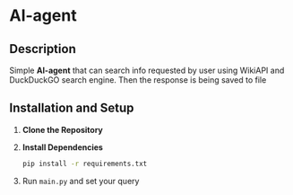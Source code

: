 # AI-agent

## Description
Simple **AI-agent** that can search info requested by user using WikiAPI and DuckDuckGO search engine. Then the response is being saved to file

## Installation and Setup
1. **Clone the Repository**

2. **Install Dependencies** 
   ```bash
   pip install -r requirements.txt
   ```
3. Run ```main.py``` and set your query
